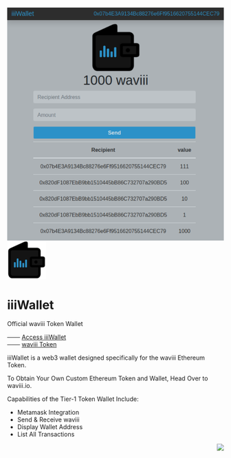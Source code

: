 <a href="https://etherscan.io/token/0xBA00868912Af1a409F11E9c2B5d3a9376Cb3C2E2" target="_blank"><img align="right" src="src/iiiWalletv1.png"></a>

![iiiWallet_logo](src/iiiWallet_small.png) 
# iiiWallet 

Official waviii Token Wallet

─── [Access iiiWallet](https://etherscan.io/token/0xBA00868912Af1a409F11E9c2B5d3a9376Cb3C2E2)<br />
─── [waviii Token](https://github.com/luc1dLife/waviii)

iiiWallet is a web3 wallet designed specifically for the waviii Ethereum Token.

To Obtain Your Own Custom Ethereum Token and Wallet, Head Over to waviii.io. 

Capabilities of the Tier-1 Token Wallet Include:
* Metamask Integration
* Send & Receive waviii
* Display Wallet Address
* List All Transactions

<a href=""><img align="right" src="https://img.shields.io/badge/iiiWallet-Tier--1-%232c91c8"></a>
